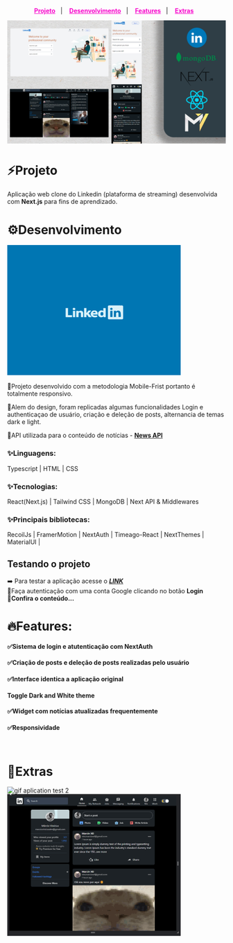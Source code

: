 <p align="center">
  <a style="color:#F806CC;font-weight:bold" href="#Projeto">Projeto</a>&nbsp;&nbsp;&nbsp;|&nbsp;&nbsp;&nbsp;
  <a style="color:#F806CC;font-weight:bold" href="#Desenvolvimento">Desenvolvimento</a>&nbsp;&nbsp;&nbsp;|&nbsp;&nbsp;&nbsp;
  <a style="color:#F806CC;font-weight:bold" href="#Features">Features</a>&nbsp;&nbsp;&nbsp;|&nbsp;&nbsp;&nbsp;
  <a style="color:#F806CC;font-weight:bold"
  href="#Extras">Extras</a>&nbsp;&nbsp;&nbsp;
</p>

<img alt="header" title="header" src="./.github/header.png"></img>

# <a id="Projeto"></a> ⚡**Projeto**

Aplicação web clone do Linkedin (plataforma de streaming) desenvolvida com **Next.js** para fins de aprendizado.
<br>

# <a id="Desenvolvimento"></a> ⚙️**Desenvolvimento**

<img alt="LinkedinLogo" title="LinkedinLogo" src="./.github/good-smile.gif" aling="right" min-width="400px" max-width="400px" width="400px">

<p style="text-align: left;" aling="left">🔸Projeto desenvolvido com a metodologia Mobile-Frist portanto é totalmente responsivo.</p>
<p style="text-align: left;" aling="left">🔸Alem do design, foram replicadas algumas funcionalidades Login e authenticaçao de usuário, criação e deleção de posts, alternancia de
temas dark e light.</p>
<p style="text-align: left;" aling="left">🔸API utilizada para o conteúdo de notícias - <a href="https://newsapi.org/"><b>News API</b></a></p>

### **✨Linguagens**:

Typescript | HTML | CSS

### **✨Tecnologias**:

React(Next.js) | Tailwind CSS | MongoDB | Next API & Middlewares

### **✨Principais bibliotecas**:

RecoilJs | FramerMotion | NextAuth | Timeago-React | NextThemes | MaterialUI |

## **Testando o projeto**

➡️ Para testar a aplicação acesse o <a href="https://netflix-clone-study.vercel.app/login">**_LINK_**</a> </br>
🔺Faça autenticação com uma conta Google clicando no botão **Login**</br>
🔺**Confira o conteúdo...**
<br>

# <a id="Features"></a>**🔥Features**:

#### **✅Sistema de login e atutenticação com NextAuth**

#### **✅Criação de posts e deleção de posts realizadas pelo usuário**

#### **✅Interface identica a aplicação original**

#### **Toggle Dark and White theme**

#### **✅Widget com notícias atualizadas frequentemente**

#### **✅Responsividade**

<br>

# <a id="Extras"></a>**🎁Extras**

<img alt="gif aplication test 2" title="gif" src="./.github/gifLinkedin.gif" aling="right" min-width="400px" max-width="400px" width="400px" />
<img alt="gif aplication test" title="gif" src="./.github/gifLinkedin1.gif" aling="left" min-width="400px" max-width="400px" width="400px" />
